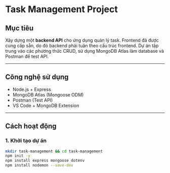 # Task Management Project

## Mục tiêu

Xây dựng một **backend API** cho ứng dụng quản lý task. Frontend đã được cung cấp sẵn, do đó backend phải tuân theo cấu trúc frontend. Dự án tập trung vào các phương thức CRUD, sử dụng MongoDB Atlas làm database và Postman để test API.

---

## Công nghệ sử dụng

- Node.js + Express
- MongoDB Atlas (Mongoose ODM)
- Postman (Test API)
- VS Code + MongoDB Extension

---

## Cách hoạt động

### 1. Khởi tạo dự án

```bash
mkdir task-management && cd task-management
npm init -y
npm install express mongoose dotenv
npm install nodemon --save-dev
```
